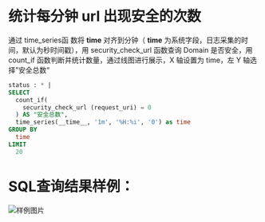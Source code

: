 # 统计每分钟 url 出现安全的次数



通过 time_series函 数将 __time__ 对齐到分钟（ __time__ 为系统字段，日志采集的时间，默认为秒时间戳），用 security_check_url 函数查询 Domain 是否安全，用 count_if 函数判断并统计数量，通过线图进行展示，X 轴设置为 time，左 Y 轴选择”安全总数“


```SQL
status : * | 
SELECT 
  count_if(
    security_check_url (request_uri) = 0
  ) AS "安全总数", 
  time_series(__time__, '1m', '%H:%i', '0') as time 
GROUP BY 
  time 
LIMIT 
  20
```

# SQL查询结果样例：

![样例图片](https://img.alicdn.com/tfs/TB1G0ULcyDsXe8jSZR0XXXK6FXa-675-305.png)